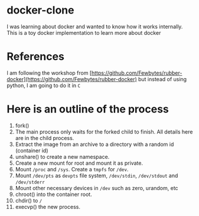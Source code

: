 # docker-clone
I was learning about docker and wanted to know how it works internally.
This is a toy docker implementation to learn more about docker

# References
I am following the workshop from
[https://github.com/Fewbytes/rubber-docker](https://github.com/Fewbytes/rubber-docker)
but instead of using python, I am going to do it in `C`

# Here is an outline of the process
1. fork()
2. The main process only waits for the forked child to finish. All details here are in the child process.
3. Extract the image from an archive to a directory with a random id (container id)
4. unshare() to create a new namespace.
5. Create a new mount for root and mount it as private.
6. Mount `/proc` and `/sys`. Create a `tmpfs` for `/dev`.
7. Mount `/dev/pts` as `devpts` file system, `/dev/stdin`, `/dev/stdout` and `/dev/stderr`
8. Mount other necessary devices in `/dev` such as zero, urandom, etc
9. chroot() into the container root.
10. chdir() to `/`
11. execvp() the new process.
